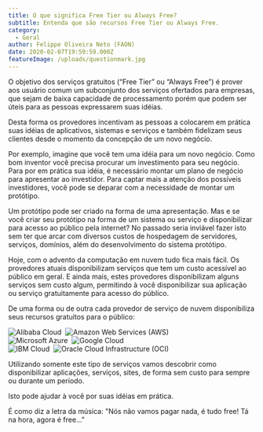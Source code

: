```yaml
---
title: O que significa Free Tier ou Always Free?
subtitle: Entenda que são recursos Free Tier ou Always Free.
category:
  - Geral
author: Felippe Oliveira Neto (FAON)
date: 2020-02-07T19:59:59.000Z
featureImage: /uploads/questionmark.jpg
---
```

O objetivo dos serviços gratuitos (“Free Tier” ou “Always Free”) é prover aos usuário comum um subconjunto dos serviços ofertados para empresas, que sejam de baixa capacidade de processamento porém que podem ser úteis para as pessoas expressarem suas idéias.

Desta forma os provedores  incentivam as pessoas a colocarem em prática suas idéias de aplicativos, sistemas e serviços e também fidelizam seus clientes desde o momento da concepção de um novo negócio.

Por exemplo, imagine que você tem uma idéia para um novo negócio. Como bom inventor você precisa procurar um investimento para seu negócio.
Para por em prática sua idéia, é necessário montar um plano de negócio para apresentar ao investidor. Para captar mais a atenção dos possíveis investidores,  você pode se deparar com a necessidade de montar um protótipo.

Um protótipo pode ser criado na forma de uma apresentação. Mas e se você criar seu protótipo na forma de um sistema ou serviço e disponibilizar para acesso ao público pela internet?
No passado seria inviável fazer isto sem ter que arcar com diversos custos de hospedagem de servidores, serviços, domínios, além do desenvolvimento do sistema protótipo.

Hoje, com o advento da computação em nuvem tudo fica mais fácil. Os provedores atuais disponibilizam serviços que tem um custo acessível ao público em geral. E ainda mais, estes provedores disponibilizam alguns serviços sem custo algum, permitindo à você disponibilizar sua aplicação ou serviço gratuitamente para acesso do público.

De uma forma ou de outra cada provedor de serviço de nuvem disponibiliza seus recursos gratuitos para o público:

![Alibaba Cloud](/uploads/free_tier_alibaba.jpg)&nbsp;&nbsp;![Amazon Web Services (AWS)](/uploads/free_tier_aws.jpg)<br>
![Microsoft Azure](/uploads/free_tier_azure.jpg)&nbsp;&nbsp;![Google Cloud](/uploads/free_tier_gcp.jpg)<br>
![IBM Cloud](/uploads/free_tier_ibm.jpg)&nbsp;&nbsp;![Oracle Cloud Infrastructure (OCI)](/uploads/free_tier_oci.jpg)

Utilizando somente este tipo de serviços vamos descobrir como disponibilizar aplicações, serviços, sites, de forma sem custo para sempre ou durante um período.

Isto pode ajudar à você por suas idéias em prática.

É como diz a letra da música: "Nós não vamos pagar nada, é tudo free! Tá na hora, agora é free..."
